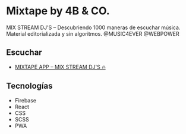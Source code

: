 # Mixtape by 4B & CO.

MIX STREAM DJ'S – Descubriendo 1000 maneras de escuchar música.    
Material editorializada y sin algoritmos. @MUSIC4EVER @WEBPOWER

## Escuchar
- [MIXTAPE APP – MIX STREAM DJ'S 🔥](https://mix-tape.web.app)

## Tecnologías
* Firebase
* React
* CSS
* SCSS
* PWA
